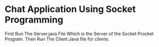 # Chat Application Using Socket Programming
First Run The Server.java File Which is the Server of the Socket Procket Program.
Then Run The Client.Java file for clients.
 

